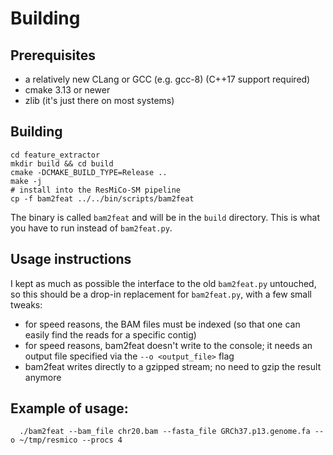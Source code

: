 # Building

## Prerequisites
  - a relatively new CLang or GCC (e.g. gcc-8) (C++17 support required)
  - cmake 3.13 or newer
  - zlib (it's just there on most systems)
  
## Building

```
cd feature_extractor
mkdir build && cd build
cmake -DCMAKE_BUILD_TYPE=Release ..
make -j
# install into the ResMiCo-SM pipeline
cp -f bam2feat ../../bin/scripts/bam2feat
```

The binary is called `bam2feat` and will be in the `build` directory. This is what you have to run instead of
 `bam2feat.py`.


## Usage instructions

I kept as much as possible the interface to the old `bam2feat.py` untouched, so this should be a drop-in replacement
for `bam2feat.py`, with a few small tweaks:
  *  for speed reasons, the BAM files must be indexed (so that one can easily find the reads for a specific contig)
  *  for speed reasons, bam2feat doesn't write to the console; it needs an output file specified via the `--o
   <output_file>` flag
  *  bam2feat writes directly to a gzipped stream; no need to gzip the result anymore
  
## Example of usage:

```
  ./bam2feat --bam_file chr20.bam --fasta_file GRCh37.p13.genome.fa --o ~/tmp/resmico --procs 4
```
